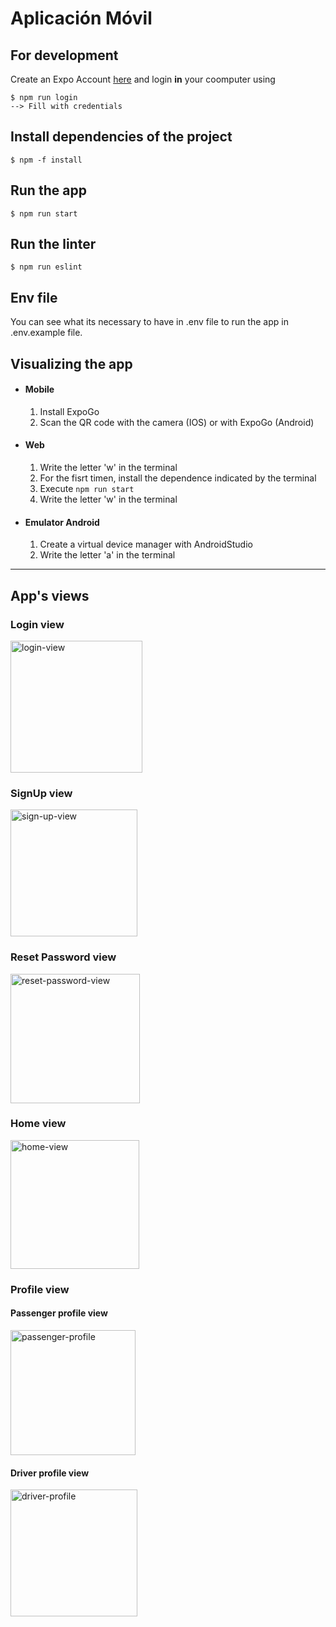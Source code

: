 Aplicación Móvil
===============


## For development
Create an Expo Account [here](https://expo.dev) and login **in** your coomputer using
```
$ npm run login
--> Fill with credentials
```

## Install dependencies of the project
```
$ npm -f install
```


## Run the app
```
$ npm run start
```


## Run the linter
```
$ npm run eslint
```


## Env file
You can see what its necessary to have in .env file to run the app in .env.example file.



## Visualizing the app

- #### Mobile
    1. Install ExpoGo
    2. Scan the QR code with the camera (IOS) or with ExpoGo (Android)

- #### Web
    1. Write the letter 'w' in the terminal
    2. For the fisrt timen, install the dependence indicated by the terminal
    3. Execute `npm run start`
    4. Write the letter 'w' in the terminal

- #### Emulator Android
    1. Create a virtual device manager with AndroidStudio
    2. Write the letter 'a' in the terminal
    
---

## App's views

### Login view
<img width="211" alt="login-view" src="https://user-images.githubusercontent.com/67125933/196438397-3358d4b8-4d34-494c-9fd2-531e4249e29a.png">

### SignUp view
<img width="203" alt="sign-up-view" src="https://user-images.githubusercontent.com/67125933/196438449-79471080-d1d3-45e3-baf1-2d2a4f2c256f.png">

### Reset Password view
<img width="207" alt="reset-password-view" src="https://user-images.githubusercontent.com/67125933/196438486-af9be255-112e-41ac-b8c2-3228e99528c2.png">

### Home view
<img width="206" alt="home-view" src="https://user-images.githubusercontent.com/67125933/196438524-56e209c3-814b-4b2b-b254-40c9b8c58a60.png">

### Profile view
#### Passenger profile view
<img width="200" alt="passenger-profile" src="https://user-images.githubusercontent.com/67125933/196954479-f0b57606-8f43-4064-9d36-416a0627b451.png">

#### Driver profile view
<img width="203" alt="driver-profile" src="https://user-images.githubusercontent.com/67125933/196954494-3d7bc6b0-770a-4004-b4ce-277c26269f42.png">



